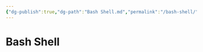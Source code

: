 ```yaml
---
{"dg-publish":true,"dg-path":"Bash Shell.md","permalink":"/bash-shell/"}
---
```





# Bash Shell


 